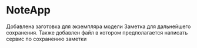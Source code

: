 # NoteApp
Добавлена заготовка для экземпляра модели Заметка для дальнейшего сохранения.
Также добавлен файл в котором предполагается написать сервис по сохранению заметки
